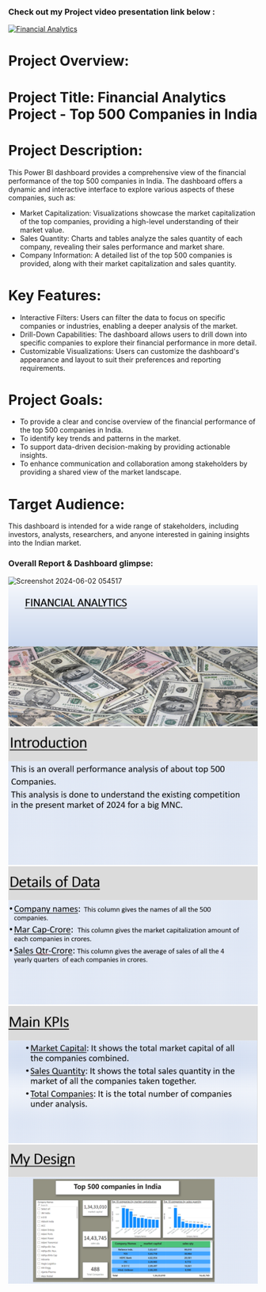 ### Check out my Project video presentation link below : 

[![Financial Analytics](https://i9.ytimg.com/vi_webp/aDljtRtF4b8/mqdefault.webp?v=677d5b15&sqp=CIy09bsG&rs=AOn4CLBwiiRDhWb-Dkiy2eUeKpYs0oKsZg)](https://www.youtube.com/embed/aDljtRtF4b8?si=OKy8lm2Xw7YGllpl) </br>




# Project Overview:

# Project Title: Financial Analytics Project - Top 500 Companies in India
# Project Description:
This Power BI dashboard provides a comprehensive view of the financial performance of the top 500 companies in India. The dashboard offers a dynamic and interactive interface to explore various aspects of these companies, such as:
 * Market Capitalization: Visualizations showcase the market capitalization of the top companies, providing a high-level understanding of their market value.
 * Sales Quantity: Charts and tables analyze the sales quantity of each company, revealing their sales performance and market share.
 * Company Information: A detailed list of the top 500 companies is provided, along with their market capitalization and sales quantity.
# Key Features:
 * Interactive Filters: Users can filter the data to focus on specific companies or industries, enabling a deeper analysis of the market.
 * Drill-Down Capabilities: The dashboard allows users to drill down into specific companies to explore their financial performance in more detail.
 * Customizable Visualizations: Users can customize the dashboard's appearance and layout to suit their preferences and reporting requirements.
# Project Goals:
 * To provide a clear and concise overview of the financial performance of the top 500 companies in India.
 * To identify key trends and patterns in the market.
 * To support data-driven decision-making by providing actionable insights.
 * To enhance communication and collaboration among stakeholders by providing a shared view of the market landscape.
# Target Audience:
This dashboard is intended for a wide range of stakeholders, including investors, analysts, researchers, and anyone interested in gaining insights into the Indian market.

### Overall Report & Dashboard glimpse:
![Screenshot 2024-06-02 054517](https://github.com/Ashinsarkarlahiri/Financial-Analytics-Project/assets/153322941/a950a015-554e-499b-95c7-0337135dbd72)
![Screenshot 2024-06-02 054517](https://github.com/Ashinsarkarlahiri/Financial-Analytics-Project/blob/main/Screenshot%202024-12-24%20193221.png)
![Screenshot 2024-06-02 054517](https://github.com/Ashinsarkarlahiri/Financial-Analytics-Project/blob/main/Screenshot%202024-12-24%20193233.png)
![Screenshot 2024-06-02 054517](https://github.com/Ashinsarkarlahiri/Financial-Analytics-Project/blob/main/Screenshot%202024-12-24%20193245.png)
![Screenshot 2024-06-02 054517](https://github.com/Ashinsarkarlahiri/Financial-Analytics-Project/blob/main/Screenshot%202024-12-24%20193258.png)
![Screenshot 2024-06-02 054517](https://github.com/Ashinsarkarlahiri/Financial-Analytics-Project/blob/main/Screenshot%202024-12-24%20193311.png)
